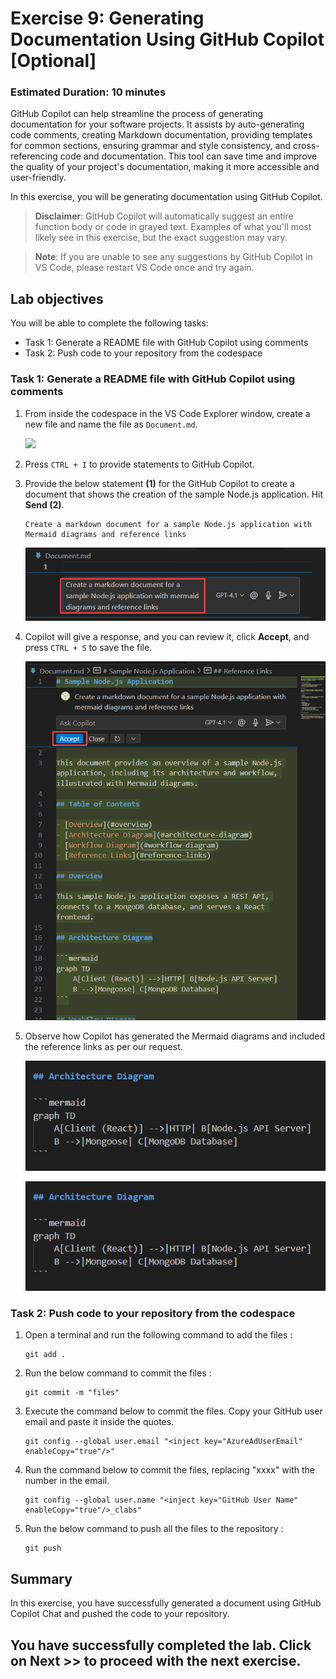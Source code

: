 # Exercise 9: Generating Documentation Using GitHub Copilot [Optional]

### Estimated Duration: 10 minutes

GitHub Copilot can help streamline the process of generating documentation for your software projects. It assists by auto-generating code comments, creating Markdown documentation, providing templates for common sections, ensuring grammar and style consistency, and cross-referencing code and documentation. This tool can save time and improve the quality of your project's documentation, making it more accessible and user-friendly.

In this exercise, you will be generating documentation using GitHub Copilot.

>**Disclaimer**: GitHub Copilot will automatically suggest an entire function body or code in grayed text. Examples of what you'll most likely see in this exercise, but the exact suggestion may vary.

>**Note**: If you are unable to see any suggestions by GitHub Copilot in VS Code, please restart VS Code once and try again. 

## Lab objectives

You will be able to complete the following tasks:

- Task 1: Generate a README file with GitHub Copilot using comments
- Task 2: Push code to your repository from the codespace

### Task 1: Generate a README file with GitHub Copilot using comments

1. From inside the codespace in the VS Code Explorer window, create a new file and name the file as `Document.md`.

    ![](../media/chat-code-new.png)

1. Press `CTRL + I` to provide statements to GitHub Copilot.

1. Provide the below statement **(1)** for the GitHub Copilot to create a document that shows the creation of the sample Node.js application. Hit **Send (2)**.

    ```
    Create a markdown document for a sample Node.js application with Mermaid diagrams and reference links
    ```

    ![](../media/E9T1S3-0807.png)

1.  Copilot will give a response, and you can review it, click **Accept**, and press `CTRL + S` to save the file.

    ![](../media/E9T1S4-0807.png)

1.  Observe how Copilot has generated the Mermaid diagrams and included the reference links as per our request.

    ![](../media/E9T1S5.1-0807.png)
    
    ![](../media/E9T1S5.1-0807.png)

### Task 2: Push code to your repository from the codespace

1. Open a terminal and run the following command to add the files :

    ```
    git add .
    ```
1. Run the below command to commit the files :

    ```
    git commit -m "files"
    ```

1. Execute the command below to commit the files. Copy your GitHub user email and paste it inside the quotes.

   ```
   git config --global user.email "<inject key="AzureAdUserEmail" enableCopy="true"/>"
   ```

1. Run the command below to commit the files, replacing "xxxx" with the number in the email.

   ```
   git config --global user.name "<inject key="GitHub User Name" enableCopy="true"/>_clabs"
   ```

1. Run the below command to push all the files to the repository :

    ```
    git push
    ```
    
## Summary

In this exercise, you have successfully generated a document using GitHub Copilot Chat and pushed the code to your repository.

## You have successfully completed the lab. Click on **Next >>** to proceed with the next exercise.

